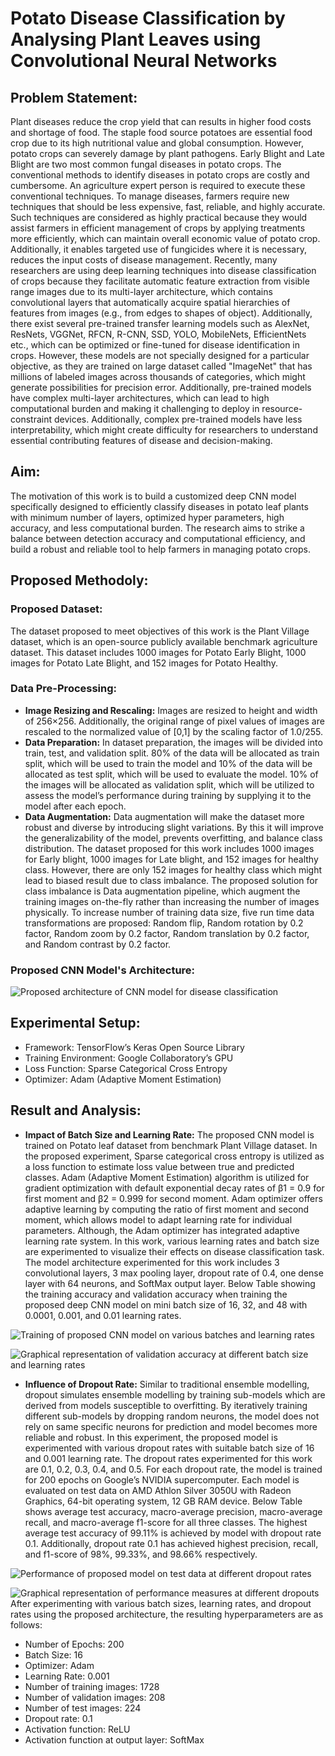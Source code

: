 # Potato Disease Classification by Analysing Plant Leaves using Convolutional Neural Networks
## Problem Statement:
Plant diseases reduce the crop yield that can results in higher food costs and shortage of food. The staple food source potatoes are essential food crop due to its high nutritional value and global consumption. However, potato crops can severely damage by plant pathogens. Early Blight and Late Blight are two most common fungal diseases in potato crops. The conventional methods to identify diseases in potato crops are costly and cumbersome. An agriculture expert person is required to execute these conventional techniques. To manage diseases, farmers require new techniques that should be less expensive, fast, reliable, and highly accurate. Such techniques are considered as highly practical because they would assist farmers in efficient management of crops by applying treatments more efficiently, which can maintain overall economic value of potato crop. Additionally, it enables targeted use of fungicides where it is necessary, reduces the input costs of disease management. Recently, many researchers are using deep learning techniques into disease classification of crops because they facilitate automatic feature extraction from visible range images due to its multi-layer architecture, which contains convolutional layers that automatically acquire spatial hierarchies of features from images (e.g., from edges to shapes of object). Additionally, there exist several pre-trained transfer learning models such as AlexNet, ResNets, VGGNet, RFCN, R-CNN, SSD, YOLO, MobileNets, EfficientNets etc., which can be optimized or fine-tuned for disease identification in crops. However, these models are not specially designed for a particular objective, as they are trained on large dataset called "ImageNet" that has millions of labeled images across thousands of categories, which might generate possibilities for precision error. Additionally, pre-trained models have complex multi-layer architectures, which can lead to high computational burden and making it challenging to deploy in resource-constraint devices. Additionally, complex pre-trained models have less interpretability, which might create difficulty for researchers to understand essential contributing features of disease and decision-making.
## Aim:
The motivation of this work is to build a customized deep CNN model specifically designed to efficiently classify diseases in potato leaf plants with minimum number of layers, optimized hyper parameters, high accuracy, and less computational burden. The research aims to strike a balance between detection accuracy and computational efficiency, and build a robust and reliable tool to help farmers in managing potato crops.   
## Proposed Methodoly:
### Proposed Dataset:
The dataset proposed to meet objectives of this work is the Plant Village dataset, which is an open-source publicly available benchmark agriculture dataset. This dataset includes 1000 images for Potato Early Blight, 1000 images for Potato Late Blight, and 152 images for Potato Healthy.
### Data Pre-Processing:
- **Image Resizing and Rescaling:** Images are resized to height and width of 256×256. Additionally, the original range of pixel values of images are rescaled to the normalized value of [0,1] by the scaling factor of 1.0/255.
- **Data Preparation:** In dataset preparation, the images will be divided into train, test, and validation split. 80% of the data will be allocated as train split, which will be used to train the model and 10% of the data will be allocated as test split, which will be used to evaluate the model. 10% of the images will be allocated as validation split, which will be utilized to assess the model’s performance during training by supplying it to the model after each epoch.
- **Data Augmentation:** Data augmentation will make the dataset more robust and diverse by introducing slight variations. By this it will improve the generalizability of the model, prevents overfitting, and balance class distribution. The dataset proposed for this work includes 1000 images for Early blight, 1000 images for Late blight, and 152 images for healthy class. However, there are only 152 images for healthy class which might lead to biased result due to class imbalance. The proposed solution for class imbalance is Data augmentation pipeline, which augment the training images on-the-fly rather than increasing the number of images physically. To increase number of training data size, five run time data transformations are proposed: Random flip, Random rotation by 0.2 factor, Random zoom by 0.2 factor, Random translation by 0.2 factor, and Random contrast by 0.2 factor.
### Proposed CNN Model's Architecture:
![Proposed architecture of CNN model for disease classification](https://github.com/MadhuSainani/Potato-disease-classification-by-analysing-plant-leaves-using-Convolutional-Neural-Networks/blob/main/Insights/Proposed%20Architecture%20of%20CNN%20Model.png)

## Experimental Setup:
- Framework: TensorFlow’s Keras Open Source Library 
- Training Environment: Google Collaboratory’s GPU 
- Loss Function: Sparse Categorical Cross Entropy
- Optimizer: Adam (Adaptive Moment Estimation)
## Result and Analysis:
- **Impact of Batch Size and Learning Rate:**
The proposed CNN model is trained on Potato leaf dataset from benchmark Plant Village dataset. In the proposed experiment, Sparse categorical cross entropy is utilized as a loss function to estimate loss value between true and predicted classes. Adam (Adaptive Moment Estimation) algorithm is utilized for gradient optimization with default exponential decay rates of β1 = 0.9 for first moment and β2 = 0.999 for second moment. Adam optimizer offers adaptive learning by computing the ratio of first moment and second moment, which allows model to adapt learning rate for individual parameters. Although, the Adam optimizer has integrated adaptive learning rate system. In this work, various learning rates and batch size are experimented to visualize their effects on disease classification task. 
The model architecture experimented for this work includes 3 convolutional layers, 3 max pooling layer, dropout rate of 0.4, one dense layer with 64 neurons, and SoftMax output layer. Below Table showing the training accuracy and validation accuracy when training the proposed deep CNN model on mini batch size of 16, 32, and 48 with 0.0001, 0.001, and 0.01 learning rates.


![Training of proposed CNN model on various batches and learning rates](https://github.com/MadhuSainani/Potato-disease-classification-by-analysing-plant-leaves-using-Convolutional-Neural-Networks/blob/main/Training%20of%20proposed%20CNN%20model%20on%20various%20batches%20and%20learning%20rates.png)

![Graphical representation of validation accuracy at different batch size and learning rates](https://github.com/MadhuSainani/Potato-disease-classification-by-analysing-plant-leaves-using-Convolutional-Neural-Networks/blob/main/Batch%20Size%20and%20Learning%20rate.png)

- **Influence of Dropout Rate:**
Similar to traditional ensemble modelling, dropout simulates ensemble modelling by training sub-models which are derived from models susceptible to overfitting. By iteratively training different sub-models by dropping random neurons, the model does not rely on same specific neurons for prediction and model becomes more reliable and robust. In this experiment, the proposed model is experimented with various dropout rates with suitable batch size of 16 and 0.001 learning rate. The dropout rates experimented for this work are 0.1, 0.2, 0.3, 0.4, and 0.5. For each dropout rate, the model is trained for 200 epochs on Google’s NVIDIA supercomputer.
Each model is evaluated on test data on AMD Athlon Silver 3050U with Radeon Graphics, 64-bit operating system, 12 GB RAM device. Below Table shows average test accuracy, macro-average precision, macro-average recall, and macro-average f1-score for all three classes. The highest average test accuracy of 99.11% is achieved by model with dropout rate 0.1. Additionally, dropout rate 0.1 has achieved highest precision, recall, and f1-score of 98%, 99.33%, and 98.66% respectively.

![Performance of proposed model on test data at different dropout rates](https://github.com/MadhuSainani/Potato-disease-classification-by-analysing-plant-leaves-using-Convolutional-Neural-Networks/blob/main/Performance%20of%20proposed%20model%20on%20test%20data%20at%20different%20dropout%20rates.png)

![Graphical representation of performance measures at different dropouts](https://github.com/MadhuSainani/Potato-disease-classification-by-analysing-plant-leaves-using-Convolutional-Neural-Networks/blob/main/Drop%20Rate.png)
After experimenting with various batch sizes, learning rates, and dropout rates using the proposed architecture, the resulting hyperparameters are as follows:
- Number of Epochs: 200
- Batch Size: 16
- Optimizer: Adam
- Learning Rate: 0.001
- Number of training images: 1728
- Number of validation images: 208
- Number of test images: 224
- Dropout rate: 0.1
- Activation function: ReLU
- Activation function at output layer: SoftMax






  


